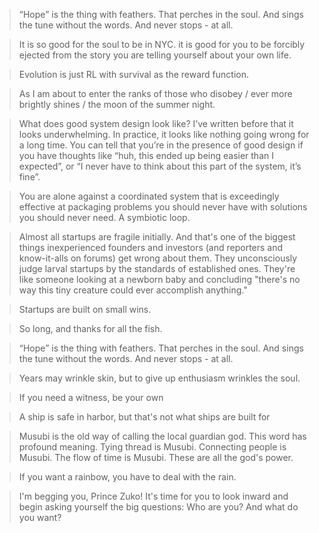 > “Hope” is the thing with feathers. That perches in the soul. And sings the tune without the words. And never stops - at all.

> It is so good for the soul to be in NYC. it is good for you to be forcibly ejected from the story you are telling yourself about your own life.

>  Evolution is just RL with survival as the reward function.

> As I am about to enter the ranks of those who disobey / ever more brightly shines / the moon of the summer night.

> What does good system design look like? I’ve written before that it looks underwhelming. In practice, it looks like nothing going wrong for a long time. You can tell that you’re in the presence of good design if you have thoughts like “huh, this ended up being easier than I expected”, or “I never have to think about this part of the system, it’s fine”.

> You are alone against a coordinated system that is exceedingly effective at packaging problems you should never have with solutions you should never need. A symbiotic loop.

> Almost all startups are fragile initially. And that's one of the biggest things inexperienced founders and investors (and reporters and know-it-alls on forums) get wrong about them. They unconsciously judge larval startups by the standards of established ones. They're like someone looking at a newborn baby and concluding "there's no way this tiny creature could ever accomplish anything."

> Startups are built on small wins.

> So long, and thanks for all the fish.

> “Hope” is the thing with feathers. That perches in the soul. And sings the tune without the words. And never stops - at all.

> Years may wrinkle skin, but to give up enthusiasm wrinkles the soul.

> If you need a witness, be your own

> A ship is safe in harbor, but that's not what ships are built for

> Musubi is the old way of calling the local guardian god. This word has profound meaning. Tying thread is Musubi. Connecting people is Musubi. The flow of time is Musubi. These are all the god's power.

> If you want a rainbow, you have to deal with the rain.

> I'm begging you, Prince Zuko! It's time for you to look inward and begin asking yourself the big questions: Who are you? And what do you want?
